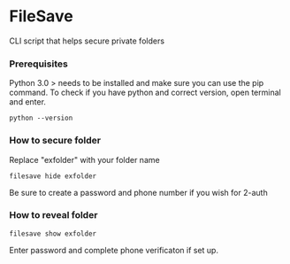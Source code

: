 # FileSave
CLI script that helps secure private folders

### Prerequisites
Python 3.0 > needs to be installed and make sure you can use the pip command.
To check if you have python and correct version, open terminal and enter.
```
python --version
```

### How to secure folder
Replace "exfolder" with your folder name
```
filesave hide exfolder
```
Be sure to create a password and phone number if you wish for 2-auth

### How to reveal folder
```
filesave show exfolder
```
Enter password and complete phone verificaton if set up.
